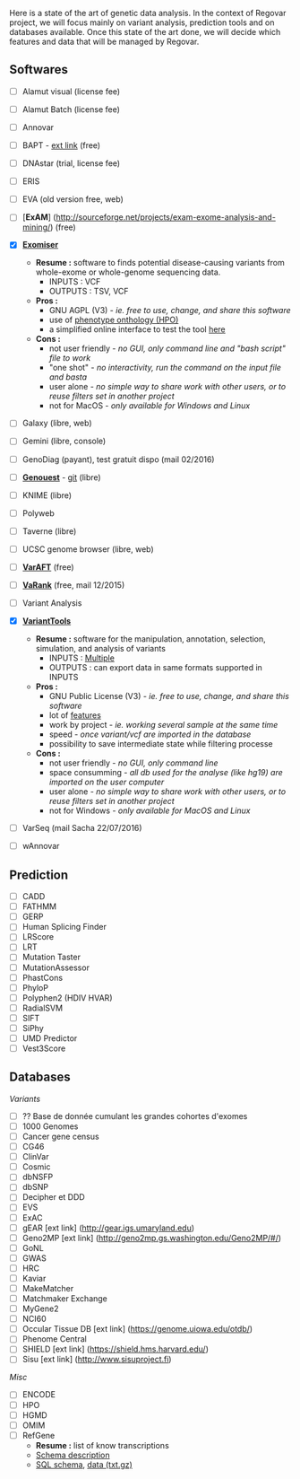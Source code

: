 Here is a state of the art of genetic data analysis. In the context of Regovar project, we will focus mainly on variant analysis, prediction tools and on databases available.
Once this state of the art done, we will decide which features and data that will be managed by Regovar.


Softwares
--
* [ ] Alamut visual (license fee)
* [ ] Alamut Batch (license fee)
* [ ] Annovar
* [ ] BAPT - [ext link](http://consortium-normand.baclesse.fr/index.php/Pr%C3%A9sentation_de_BAPT) (free)
* [ ] DNAstar (trial, license fee)
* [ ] ERIS
* [ ] EVA (old version free, web)
* [ ] [**ExAM**] (http://sourceforge.net/projects/exam-exome-analysis-and-mining/) (free)
* [x] [**Exomiser**](http://www.sanger.ac.uk/science/tools/exomiser)
  - **Resume :** software to finds potential disease-causing variants from whole-exome or whole-genome sequencing data.
     * INPUTS : VCF
     * OUTPUTS : TSV, VCF
  - **Pros :**
     * GNU AGPL (V3) - _ie. free to use, change, and share this software_
     * use of [phenotype onthology (HPO)](http://www.human-phenotype-ontology.org/) 
     * a simplified online interface to test the tool [here](http://www.sanger.ac.uk/resources/software/exomiser/submit/) 
  - **Cons :**
     * not user friendly - _no GUI, only command line and "bash script" file to work_
     * "one shot" - _no interactivity, run the command on the input file and basta_
     * user alone - _no simple way to share work with other users, or to reuse filters set in another project_
     * not for MacOS - _only available for Windows and Linux_
* [ ] Galaxy (libre, web)
* [ ] Gemini (libre, console)
* [ ] GenoDiag (payant), test gratuit dispo (mail 02/2016)
* [ ] [**Genouest**](http://www.genouest.org/) - [git](https://github.com/genouest) (libre)
* [ ] KNIME (libre)
* [ ] Polyweb
* [ ] Taverne (libre)
* [ ] UCSC genome browser (libre, web)
* [ ] [**VarAFT**](http://varaft.eu/) (free)
* [ ] [**VaRank**](http://www.lbgi.fr/VaRank/) (free, mail 12/2015)
* [ ] Variant Analysis
* [x] [**VariantTools**](http://varianttools.sourceforge.net/)
  - **Resume :** software for the manipulation, annotation, selection, simulation, and analysis of variants
     * INPUTS : [Multiple](http://varianttools.sourceforge.net/Format/HomePage)
     * OUTPUTS : can export data in same formats supported in INPUTS
  - **Pros :**
     * GNU Public License (V3) - _ie. free to use, change, and share this software_
     * lot of [features](http://varianttools.sourceforge.net/#features)
     * work by project - _ie. working several sample at the same time_
     * speed - _once variant/vcf are imported in the database_
     * possibility to save intermediate state while filtering processe
  - **Cons :**
     * not user friendly - _no GUI, only command line_
     * space consumming - _all db used for the analyse (like hg19) are imported on the user computer_
     * user alone - _no simple way to share work with other users, or to reuse filters set in another project_
     * not for Windows - _only available for MacOS and Linux_
* [ ] VarSeq (mail Sacha 22/07/2016)
* [ ] wAnnovar 


Prediction
--
* [ ] CADD
* [ ] FATHMM
* [ ] GERP
* [ ] Human Splicing Finder
* [ ] LRScore
* [ ] LRT
* [ ] Mutation Taster
* [ ] MutationAssessor
* [ ] PhastCons
* [ ] PhyloP
* [ ] Polyphen2 (HDIV HVAR)
* [ ] RadialSVM
* [ ] SIFT
* [ ] SiPhy
* [ ] UMD Predictor
* [ ] Vest3Score

Databases
--
_Variants_
* [ ] ?? Base de donnée cumulant les grandes cohortes d'exomes
* [ ] 1000 Genomes
* [ ] Cancer gene census
* [ ] CG46
* [ ] ClinVar
* [ ] Cosmic
* [ ] dbNSFP
* [ ] dbSNP
* [ ] Decipher et DDD
* [ ] EVS
* [ ] ExAC
* [ ] gEAR [ext link] (http://gear.igs.umaryland.edu)
* [ ] Geno2MP [ext link] (http://geno2mp.gs.washington.edu/Geno2MP/#/)
* [ ] GoNL
* [ ] GWAS
* [ ] HRC
* [ ] Kaviar
* [ ] MakeMatcher
* [ ] Matchmaker Exchange
* [ ] MyGene2
* [ ] NCI60
* [ ] Occular Tissue DB [ext link] (https://genome.uiowa.edu/otdb/)
* [ ] Phenome Central
* [ ] SHIELD [ext link] (https://shield.hms.harvard.edu/)
* [ ] Sisu [ext link] (http://www.sisuproject.fi)

_Misc_
* [ ] ENCODE
* [ ] HPO
* [ ] HGMD
* [ ] OMIM
* [ ] RefGene
  - **Resume :** list of know transcriptions
  - [Schema description](http://ucscbrowser.genap.ca/cgi-bin/hgTables?hgsid=7474_TguneC5qhYKxDwJ1WJ3XiiTSRbCd&hgta_doSchemaDb=hg19&hgta_doSchemaTable=refGene)
  - [SQL schema](http://hgdownload.cse.ucsc.edu/goldenpath/hg19/database/refGene.sql), [data (txt.gz)](http://hgdownload.cse.ucsc.edu/goldenpath/hg19/database/refGene.txt.gz)
